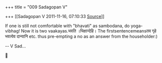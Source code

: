 +++
title = "009 Sadagopan V"

+++
[[Sadagopan V	2011-11-16, 07:10:33 [Source](https://groups.google.com/g/samskrita/c/iZsRvGDNEkI)]]



If one is still not comfortable with "bhavati" as sambodana, do yoga- vibhag! Now it is two vaakayas.भवति ।भिक्षान्देहि। The firstsentencemeansतव गृहे भवत्येव दान्यानि etc. thus pre-empting a no as an answer from the householder:)  

-- V Sad...  



